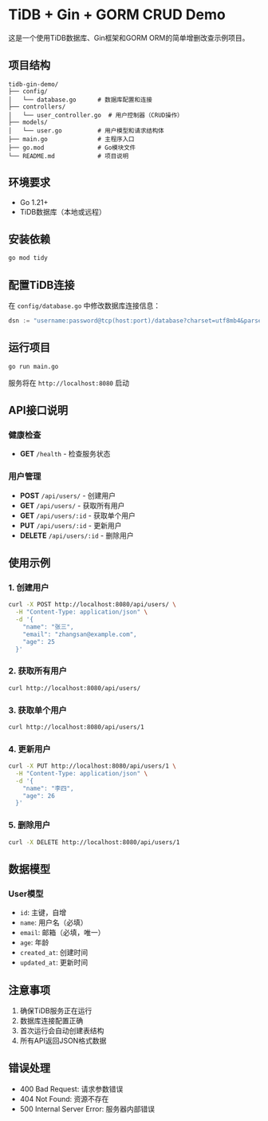# TiDB + Gin + GORM CRUD Demo

这是一个使用TiDB数据库、Gin框架和GORM ORM的简单增删改查示例项目。

## 项目结构

```
tidb-gin-demo/
├── config/
│   └── database.go      # 数据库配置和连接
├── controllers/
│   └── user_controller.go  # 用户控制器（CRUD操作）
├── models/
│   └── user.go          # 用户模型和请求结构体
├── main.go              # 主程序入口
├── go.mod               # Go模块文件
└── README.md            # 项目说明
```

## 环境要求

- Go 1.21+
- TiDB数据库（本地或远程）

## 安装依赖

```bash
go mod tidy
```

## 配置TiDB连接

在 `config/database.go` 中修改数据库连接信息：

```go
dsn := "username:password@tcp(host:port)/database?charset=utf8mb4&parseTime=True&loc=Local"
```

## 运行项目

```bash
go run main.go
```

服务将在 `http://localhost:8080` 启动

## API接口说明

### 健康检查
- **GET** `/health` - 检查服务状态

### 用户管理
- **POST** `/api/users/` - 创建用户
- **GET** `/api/users/` - 获取所有用户
- **GET** `/api/users/:id` - 获取单个用户
- **PUT** `/api/users/:id` - 更新用户
- **DELETE** `/api/users/:id` - 删除用户

## 使用示例

### 1. 创建用户
```bash
curl -X POST http://localhost:8080/api/users/ \
  -H "Content-Type: application/json" \
  -d '{
    "name": "张三",
    "email": "zhangsan@example.com",
    "age": 25
  }'
```

### 2. 获取所有用户
```bash
curl http://localhost:8080/api/users/
```

### 3. 获取单个用户
```bash
curl http://localhost:8080/api/users/1
```

### 4. 更新用户
```bash
curl -X PUT http://localhost:8080/api/users/1 \
  -H "Content-Type: application/json" \
  -d '{
    "name": "李四",
    "age": 26
  }'
```

### 5. 删除用户
```bash
curl -X DELETE http://localhost:8080/api/users/1
```

## 数据模型

### User模型
- `id`: 主键，自增
- `name`: 用户名（必填）
- `email`: 邮箱（必填，唯一）
- `age`: 年龄
- `created_at`: 创建时间
- `updated_at`: 更新时间

## 注意事项

1. 确保TiDB服务正在运行
2. 数据库连接配置正确
3. 首次运行会自动创建表结构
4. 所有API返回JSON格式数据

## 错误处理

- 400 Bad Request: 请求参数错误
- 404 Not Found: 资源不存在
- 500 Internal Server Error: 服务器内部错误